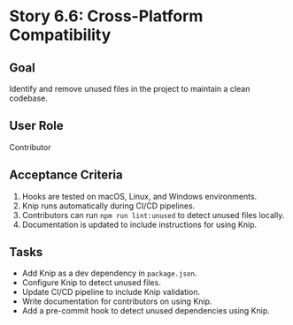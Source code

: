 # Story 6.6: Cross-Platform Compatibility

## Goal

Identify and remove unused files in the project to maintain a clean codebase.

## User Role

Contributor

## Acceptance Criteria

1. Hooks are tested on macOS, Linux, and Windows environments.
2. Knip runs automatically during CI/CD pipelines.
3. Contributors can run `npm run lint:unused` to detect unused files locally.
4. Documentation is updated to include instructions for using Knip.

## Tasks

- Add Knip as a dev dependency in `package.json`.
- Configure Knip to detect unused files.
- Update CI/CD pipeline to include Knip validation.
- Write documentation for contributors on using Knip.
- Add a pre-commit hook to detect unused dependencies using Knip.
